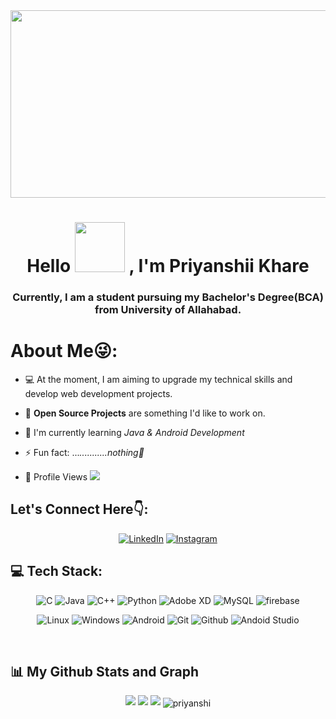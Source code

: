 <div align="center">
<img src="https://cdn.dribbble.com/users/1019864/screenshots/3079099/codeloop.gif" height="300px" width ="600px"/><br>
</div>


















 <h1 align="center"> Hello
 <img src="https://media.tenor.com/1FRxK0qv1LUAAAAC/hello-hi.gif" height = 80px /> , I'm Priyanshii Khare</h1>
 
<h3 align="center">Currently, I am a student pursuing my Bachelor's Degree(BCA) from University of Allahabad.</h3>

# About Me😜: 

  - 💻 At the moment, I am aiming to upgrade my technical skills and develop web development projects.
 - 🙌 **Open Source Projects** are something I'd like to work on.
 - 🌱 I'm currently learning  *Java & Android Development*
 
 - ⚡ Fun fact: ...*...........nothing🫡*<br>
 - 🧑‍  Profile Views   <a href="https://github.com/priyanshii11/github-profile-views-counter"><img src="https://komarev.com/ghpvc/?username=priyanshii11&color=blue">
</a>

 
## Let's Connect Here👇:
<div align="center">
<a  href="https://www.linkedin.com/in/priyanshii-khare-984b95250" target="_blank"><img alt="LinkedIn" src="https://img.shields.io/badge/linkedin%20-%230077B5.svg?&style=for-the-badge&logo=linkedin&logoColor=white" /></a>
<a  href="https://instagram.com/Priyanshii.11" target="_blank"> <img alt= "Instagram" src="https://img.shields.io/badge/Instagram-%23E4405F.svg??&style=for-the-badge&logo=Instagram&logoColor=white"/></a><br>

</div>

## 💻 Tech Stack:

<div align="center">

![C](https://img.shields.io/badge/c-%2300599C.svg?style=for-the-badge&logo=c&logoColor=white) 
![Java](https://img.shields.io/badge/java-%23ED8B00.svg?style=for-the-badge&logo=java&logoColor=white) 
![C++](https://img.shields.io/badge/c++-%2300599C.svg?style=for-the-badge&logo=c%2B%2B&logoColor=white) 
![Python](https://img.shields.io/badge/python-3670A0?style=for-the-badge&logo=python&logoColor=ffdd54)
 ![Adobe XD](https://img.shields.io/badge/Adobe%20XD-440137?style=for-the-badge&logo=Adobe%20XD&logoColor=#FF61F6)
 ![MySQL](https://img.shields.io/badge/mysql-%2320f.svg?style=for-the-badge&logo=mysql&logoColor=white)
 ![firebase](https://img.shields.io/badge/firebase-%2920f.svg?style=for-the-badge&logo=firebase&logoColor=#FF61F6)
 
 
![Linux](https://img.shields.io/badge/Linux-03443C?style=for-the-badge&logo=Linux&logoColor=white) 
 ![Windows](https://img.shields.io/badge/windows-3834F7?style=for-the-badge&logo=windows&logoColor=white)
 ![Android](https://img.shields.io/badge/Android-1FAA54?style=for-the-badge&logo=Android&logoColor=black) 
 ![Git](https://img.shields.io/badge/Git-F03032?style=for-the-badge&logo=git&logoColor=white) 
 ![Github](https://img.shields.io/badge/GitHub-181417?style=for-the-badge&logo=github&logoColor=white)
<img alt="Andoid Studio" src="https://img.shields.io/badge/Andoid-Studio-svg?style=for-the-badge&logo=Android&logoColor=white)" /></div>
<br/>

## 📊 My Github Stats and Graph

<div align = "center" >

![](http://github-profile-summary-cards.vercel.app/api/cards/repos-per-language?username=Priyanshii11&theme=tokyonight)
![](http://github-profile-summary-cards.vercel.app/api/cards/stats?username=Priyanshii11&theme=tokyonight)
![](http://github-profile-summary-cards.vercel.app/api/cards/profile-details?username=Priyanshii11&theme=tokyonight)
   <img align="center" src="https://github-readme-streak-stats.herokuapp.com/?user=priyanshii11&theme=react" alt="priyanshi"/>

  </div> 
